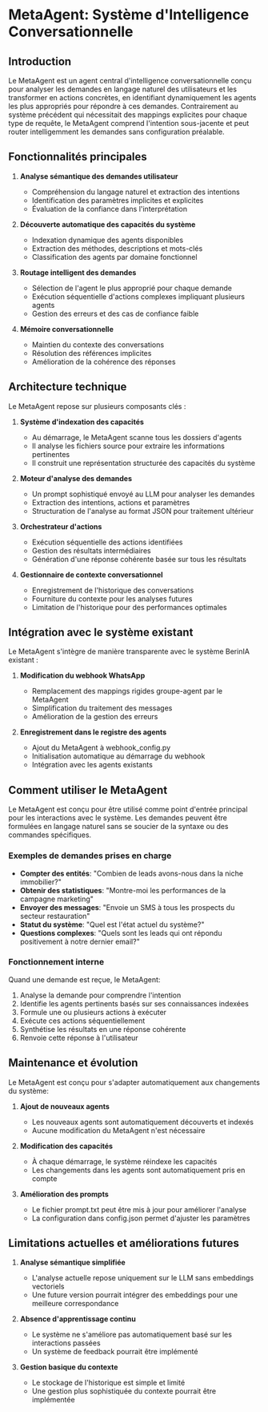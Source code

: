 # MetaAgent: Système d'Intelligence Conversationnelle

## Introduction

Le MetaAgent est un agent central d'intelligence conversationnelle conçu pour analyser les demandes en langage naturel des utilisateurs et les transformer en actions concrètes, en identifiant dynamiquement les agents les plus appropriés pour répondre à ces demandes. Contrairement au système précédent qui nécessitait des mappings explicites pour chaque type de requête, le MetaAgent comprend l'intention sous-jacente et peut router intelligemment les demandes sans configuration préalable.

## Fonctionnalités principales

1. **Analyse sémantique des demandes utilisateur**
   - Compréhension du langage naturel et extraction des intentions
   - Identification des paramètres implicites et explicites
   - Évaluation de la confiance dans l'interprétation

2. **Découverte automatique des capacités du système**
   - Indexation dynamique des agents disponibles
   - Extraction des méthodes, descriptions et mots-clés
   - Classification des agents par domaine fonctionnel

3. **Routage intelligent des demandes**
   - Sélection de l'agent le plus approprié pour chaque demande
   - Exécution séquentielle d'actions complexes impliquant plusieurs agents
   - Gestion des erreurs et des cas de confiance faible

4. **Mémoire conversationnelle**
   - Maintien du contexte des conversations
   - Résolution des références implicites
   - Amélioration de la cohérence des réponses

## Architecture technique

Le MetaAgent repose sur plusieurs composants clés :

1. **Système d'indexation des capacités**
   - Au démarrage, le MetaAgent scanne tous les dossiers d'agents
   - Il analyse les fichiers source pour extraire les informations pertinentes
   - Il construit une représentation structurée des capacités du système

2. **Moteur d'analyse des demandes**
   - Un prompt sophistiqué envoyé au LLM pour analyser les demandes
   - Extraction des intentions, actions et paramètres
   - Structuration de l'analyse au format JSON pour traitement ultérieur

3. **Orchestrateur d'actions**
   - Exécution séquentielle des actions identifiées
   - Gestion des résultats intermédiaires
   - Génération d'une réponse cohérente basée sur tous les résultats

4. **Gestionnaire de contexte conversationnel**
   - Enregistrement de l'historique des conversations
   - Fourniture du contexte pour les analyses futures
   - Limitation de l'historique pour des performances optimales

## Intégration avec le système existant

Le MetaAgent s'intègre de manière transparente avec le système BerinIA existant :

1. **Modification du webhook WhatsApp**
   - Remplacement des mappings rigides groupe-agent par le MetaAgent
   - Simplification du traitement des messages
   - Amélioration de la gestion des erreurs

2. **Enregistrement dans le registre des agents**
   - Ajout du MetaAgent à webhook_config.py
   - Initialisation automatique au démarrage du webhook
   - Intégration avec les agents existants

## Comment utiliser le MetaAgent

Le MetaAgent est conçu pour être utilisé comme point d'entrée principal pour les interactions avec le système. Les demandes peuvent être formulées en langage naturel sans se soucier de la syntaxe ou des commandes spécifiques.

### Exemples de demandes prises en charge

- **Compter des entités**: "Combien de leads avons-nous dans la niche immobilier?"
- **Obtenir des statistiques**: "Montre-moi les performances de la campagne marketing"
- **Envoyer des messages**: "Envoie un SMS à tous les prospects du secteur restauration"
- **Statut du système**: "Quel est l'état actuel du système?"
- **Questions complexes**: "Quels sont les leads qui ont répondu positivement à notre dernier email?"

### Fonctionnement interne

Quand une demande est reçue, le MetaAgent:

1. Analyse la demande pour comprendre l'intention
2. Identifie les agents pertinents basés sur ses connaissances indexées
3. Formule une ou plusieurs actions à exécuter
4. Exécute ces actions séquentiellement
5. Synthétise les résultats en une réponse cohérente
6. Renvoie cette réponse à l'utilisateur

## Maintenance et évolution

Le MetaAgent est conçu pour s'adapter automatiquement aux changements du système:

1. **Ajout de nouveaux agents**
   - Les nouveaux agents sont automatiquement découverts et indexés
   - Aucune modification du MetaAgent n'est nécessaire

2. **Modification des capacités**
   - À chaque démarrage, le système réindexe les capacités
   - Les changements dans les agents sont automatiquement pris en compte

3. **Amélioration des prompts**
   - Le fichier prompt.txt peut être mis à jour pour améliorer l'analyse
   - La configuration dans config.json permet d'ajuster les paramètres

## Limitations actuelles et améliorations futures

1. **Analyse sémantique simplifiée**
   - L'analyse actuelle repose uniquement sur le LLM sans embeddings vectoriels
   - Une future version pourrait intégrer des embeddings pour une meilleure correspondance

2. **Absence d'apprentissage continu**
   - Le système ne s'améliore pas automatiquement basé sur les interactions passées
   - Un système de feedback pourrait être implémenté

3. **Gestion basique du contexte**
   - Le stockage de l'historique est simple et limité
   - Une gestion plus sophistiquée du contexte pourrait être implémentée
